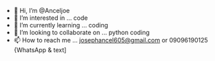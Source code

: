 - 👋 Hi, I’m @Anceljoe
- 👀 I’m interested in ... code
- 🌱 I’m currently learning ... coding
- 💞️ I’m looking to collaborate on ... python coding 
- 📫 How to reach me ... josephancel605@gmail.com or 09096190125 {WhatsApp & text]

<!---
Anceljoe/Anceljoe is a ✨ special ✨ repository because its `README.md` (this file) appears on your GitHub profile.
You can click the Preview link to take a look at your changes.
--->
